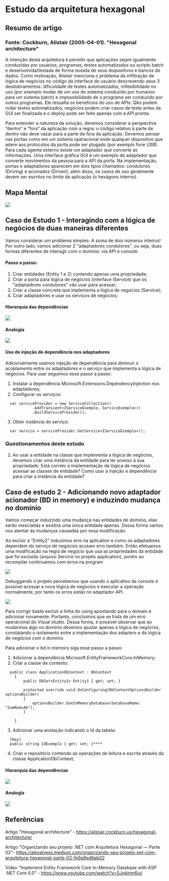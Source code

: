# Estudo da arquitetura hexagonal

## Resumo de artigo
### Fonte: Cockburn, Alistair (2005-04-01). "Hexagonal architecture"
  A intenção desta arquitetura é permitir que aplicações sejam igualmente conduzidas por usuários, programas, testes automatizados ou scripts batch e desenvolvida/testada de forma isolada de seus dispositivos e bancos de dados. Como motivação, Alistair menciona o problema da infiltração de lógica de negócios no código da interface do usuário descrevendo seus 3 desdobramentos: dificuldade de testes automatizados, inflexibilidade no uso (por exemplo mudar de um uso do sistema conduzido por humanos para um sistema batch) e impossibilidade de o programa ser conduzido por outros programas. Ele ressalta os benefícios do uso de APIs: QAs podem rodar testes automatizados, negócios podem criar casos de teste antes da GUI ser finalizada e o deploy pode ser feito apenas com a API pronta.

  Para entender a natureza da solução, devemos considerar a perspectiva “dentro” e “fora” da aplicação com a regra: o código relativo à parte de dentro não deve vazar para a parte de fora da aplicação.	Devemos pensar nas portas como em um sistema operacional onde qualquer dispositivo que adere aos protocolos da porta pode ser plugado (por exemplo fone USB). Para cada agente externo existe um adaptador que converte as informações. Uma interface gráfica GUI é um exemplo de adaptador que converte movimentos da pessoa para a API da porta. Na implementação, portas e adaptadores aparecem em dois tipos chamados: condutores (Driving) e acionados (Driven), além disso, os casos de uso geralmente devem ser escritos no limite da aplicação (o hexágono interno).

## Mapa Mental 

<img src="assets/mapa-arq-hex.jpg">

## Caso de Estudo 1 - Interagindo com a lógica de negócios de duas maneiras diferentes

Vamos considerar um problema simples: A soma de dois números inteiros! Por outro lado, vamos adicionar 2 "adaptadores condutores", ou seja, duas formas diferentes de interagir com o domínio: via API e console.

#### Passo a passo:

1) Criar entidades (Entity 1 e 2) contendo apenas uma propriedade;
2) Criar a porta para lógica de negócios (interface IService) que os "adaptadores condutores" vão usar para acessar;
3) Criar a classe concreta que implementa a lógica de negócios (Service);
4) Criar adaptadores e usar os serviços de negócios;

#### Hierarquia das dependências

<img src="assets/hierarquia-dependencias.png">

#### Analogia

<img src="assets/analogia.png">

#### Uso de injeção de dependência nos adaptadores
Adicionalmente usamos injeção de dependência para diminuir o acoplamento entre os adaptadores e o serviço que implementa a lógica de negócios. Para usar seguimos esse passo a passo:

1) Instalar a dependência Microsoft.Extensions.DependencyInjection nos adaptadores;
2) Configurar os serviços:

```
  var serviceProvider = new ServiceCollection()
            .AddTransient<IServicoExemplo, ServicoExemplo>()
            .BuildServiceProvider();
```
3) Obter instância do serviço:

```
  var servico = serviceProvider.GetService<IServicoExemplo>();
```

### Questionamentos deste estudo

1) Ao usar a entidade na classe que implementa a lógica de negócios, devemos criar uma instância da entidade para ter acesso à sua propriedade. Está correto a implementação da lógica de negócios acessar as classes de entidade? Como usar a injeção e dependência para criar a instância da entidade?

## Caso de estudo 2 - Adicionando novo adaptador acionador (BD in memory) e induzindo mudança no domínio

Vamos começar induzindo uma mudança nas entidades de domínio, elas serão mescladas e existirá uma única entidade apenas. Dessa forma vamos nos atentar às mudanças causadas por essa modificação.

Ao excluir a "Entity2" induzimos erro na aplication e como os adaptadores dependem do serviço de negócios acusam erro também. Então efetuamos uma modificação na regra de negócio que usa as propriedades da entidade que foi excluída (arquivo Service no projeto application), porém ao recompilar continuamos com erros na program

<img src="assets/erros-caso2.png">

Debuggando o projeto percebemos que usando o aplicativo de console é possível acessar a nova lógica de negócios e executar a operação normalmente, por tanto os erros estão no adaptador API.

<img src="assets/erro-caso2-2.png">

Para corrigir basta excluir a linha do using apontando para o domain e adicionar novamente. Portanto, concluimos que se trata de um erro operacional do Visual studio. Dessa forma, é possível observar que ao mudarmos algo no domínio devemos ajustar apenas a lógica de negócios, constatando o isolamento entre a implementação dos adapters e da lógica de negócios com o domínio. 

Para adicionar o bd in memory siga esse passo a passo:
1) Adicionar a dependência Microsoft.EntityFrameworkCore.InMemory;
2) Criar a classe de contexto:

```
  public class ApplicationDbContext : DbContext
    {
        public DbSet<Entity1> Entity1 { get; set; }
  
        protected override void OnConfiguring(DbContextOptionsBuilder optionsBuilder)
        {
            optionsBuilder.UseInMemoryDatabase(databaseName: "SumNumsAb");
        }

    }
```
3) Adicionar uma anotação indicando o Id da tabela:

````
  [Key]
  public string IdExemplo { get; set; }****
````
4) Criar o repositório contendo as operações de leitura e escrita através da classe ApplicationDbContext;

#### Hierarquia das dependências

<img src="assets/hierarquia-dependencias2.png">

#### Analogia

<img src="assets/analogia2.png">

## Referências
Artigo "Hexagonal architecture" - https://alistair.cockburn.us/hexagonal-architecture/

Artigo "Organizando seu projeto .NET com Arquitetura Hexagonal — Parte 02"- https://alexalvess.medium.com/organizando-seu-projeto-net-com-arquitetura-hexagonal-parte-02-fe9a8ed6ab02

Vídeo "Implement Entity Framework Core In-Memory Database with ASP .NET Core 6.0" - https://www.youtube.com/watch?v=5Jokinm6iuI

